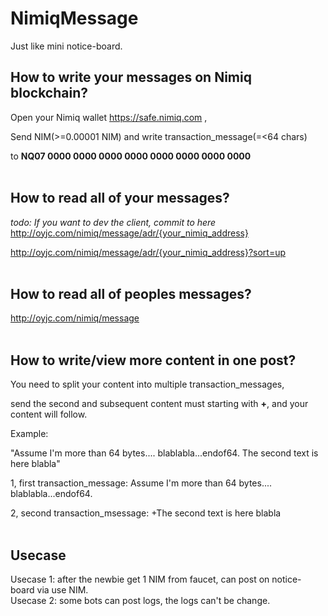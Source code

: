 # NimiqMessage

Just like mini notice-board.<br>


## How to write your messages on Nimiq blockchain?<br> 

Open your Nimiq wallet https://safe.nimiq.com ,<br> 

Send NIM(>=0.00001 NIM) and write transaction_message(=<64 chars) <br>

to **NQ07 0000 0000 0000 0000 0000 0000 0000 0000** <br><br>



## How to read all of your messages?<br>
*todo: If you want to dev the client, commit to here*<br>
http://oyjc.com/nimiq/message/adr/{your_nimiq_address}<br>

http://oyjc.com/nimiq/message/adr/{your_nimiq_address}?sort=up<br><br>



## How to read all of peoples messages?<br>

http://oyjc.com/nimiq/message<br><br>


## How to write/view more content in one post?<br> 

You need to split your content into multiple transaction_messages, <br>

send the second and subsequent content must starting with **+**, and your content will follow.<br>


Example: <br>

"Assume I'm more than 64 bytes.... blablabla...endof64. The second text is here blabla"<br>

1, first transaction_message: Assume I'm more than 64 bytes.... blablabla...endof64.<br>

2, second transaction_msessage:  +The second text is here blabla<br><br>

## Usecase <br>
Usecase 1: after the newbie get 1 NIM from faucet, can post on notice-board via use NIM.<br>
Usecase 2: some bots can post logs, the logs can't be change.<br>

